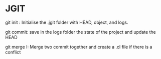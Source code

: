 # JGIT

git init : Initialise the .jgit folder with HEAD, object, and logs.

git commit: save in the logs folder the state of the project and update the HEAD

git merge I: Merge two commit together and create a .cl file if there is a conflict
